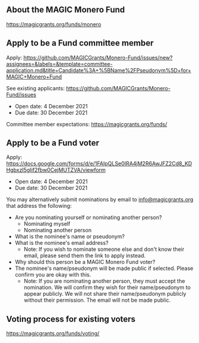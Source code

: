 ## About the MAGIC Monero Fund

https://magicgrants.org/funds/monero

## Apply to be a Fund committee member

Apply: https://github.com/MAGICGrants/Monero-Fund/issues/new?assignees=&labels=&template=committee-application.md&title=Candidate%3A+%5BName%2FPseudonym%5D+for+MAGIC+Monero+Fund

See existing applicants: https://github.com/MAGICGrants/Monero-Fund/issues

* Open date: 4 December 2021
* Due date: 30 December 2021

Committee member expectations: https://magicgrants.org/funds/

## Apply to be a Fund voter

Apply: https://docs.google.com/forms/d/e/1FAIpQLSe0IRA4jM2R6AwJFZ2Cd8_KDHgbxzI5gIif2fbw0CejMUTZVA/viewform

* Open date: 4 December 2021
* Due date: 30 December 2021

You may alternatively submit nominations by email to info@magicgrants.org that address the following:
* Are you nominating yourself or nominating another person?
    * Nominating myself
    * Nominating another person
* What is the nominee's name or pseudonym?
* What is the nominee's email address?
    * Note: If you wish to nominate someone else and don't know their email, please send them the link to apply instead.
* Why should this person be a MAGIC Monero Fund voter?
* The nominee's name/pseudonym will be made public if selected. Please confirm you are okay with this.
    * Note: If you are nominating another person, they must accept the nomination. We will confirm they wish for their name/pseudonym to appear publicly. We will not share their name/pseudonym publicly without their permission. The email will not be made public.

## Voting process for existing voters

https://magicgrants.org/funds/voting/
